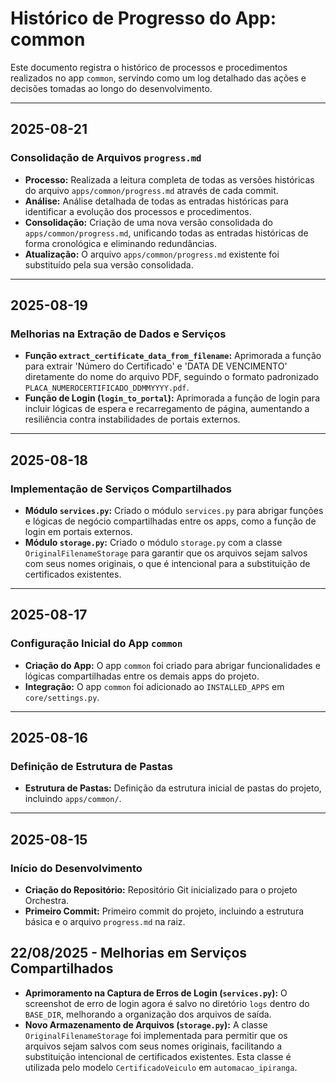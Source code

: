 # Histórico de Progresso do App: common

Este documento registra o histórico de processos e procedimentos realizados no app `common`, servindo como um log detalhado das ações e decisões tomadas ao longo do desenvolvimento.

---

## 2025-08-21

### Consolidação de Arquivos `progress.md`

*   **Processo:** Realizada a leitura completa de todas as versões históricas do arquivo `apps/common/progress.md` através de cada commit.
*   **Análise:** Análise detalhada de todas as entradas históricas para identificar a evolução dos processos e procedimentos.
*   **Consolidação:** Criação de uma nova versão consolidada do `apps/common/progress.md`, unificando todas as entradas históricas de forma cronológica e eliminando redundâncias.
*   **Atualização:** O arquivo `apps/common/progress.md` existente foi substituído pela sua versão consolidada.

---

## 2025-08-19

### Melhorias na Extração de Dados e Serviços

*   **Função `extract_certificate_data_from_filename`:** Aprimorada a função para extrair 'Número do Certificado' e 'DATA DE VENCIMENTO' diretamente do nome do arquivo PDF, seguindo o formato padronizado `PLACA_NUMEROCERTIFICADO_DDMMYYYY.pdf`.
*   **Função de Login (`login_to_portal`):** Aprimorada a função de login para incluir lógicas de espera e recarregamento de página, aumentando a resiliência contra instabilidades de portais externos.

---

## 2025-08-18

### Implementação de Serviços Compartilhados

*   **Módulo `services.py`:** Criado o módulo `services.py` para abrigar funções e lógicas de negócio compartilhadas entre os apps, como a função de login em portais externos.
*   **Módulo `storage.py`:** Criado o módulo `storage.py` com a classe `OriginalFilenameStorage` para garantir que os arquivos sejam salvos com seus nomes originais, o que é intencional para a substituição de certificados existentes.

---

## 2025-08-17

### Configuração Inicial do App `common`

*   **Criação do App:** O app `common` foi criado para abrigar funcionalidades e lógicas compartilhadas entre os demais apps do projeto.
*   **Integração:** O app `common` foi adicionado ao `INSTALLED_APPS` em `core/settings.py`.

---

## 2025-08-16

### Definição de Estrutura de Pastas

*   **Estrutura de Pastas:** Definição da estrutura inicial de pastas do projeto, incluindo `apps/common/`.

---

## 2025-08-15

### Início do Desenvolvimento

*   **Criação do Repositório:** Repositório Git inicializado para o projeto Orchestra.
*   **Primeiro Commit:** Primeiro commit do projeto, incluindo a estrutura básica e o arquivo `progress.md` na raiz.

## 22/08/2025 - Melhorias em Serviços Compartilhados

- **Aprimoramento na Captura de Erros de Login (`services.py`):** O screenshot de erro de login agora é salvo no diretório `logs` dentro do `BASE_DIR`, melhorando a organização dos arquivos de saída.
- **Novo Armazenamento de Arquivos (`storage.py`):** A classe `OriginalFilenameStorage` foi implementada para permitir que os arquivos sejam salvos com seus nomes originais, facilitando a substituição intencional de certificados existentes. Esta classe é utilizada pelo modelo `CertificadoVeiculo` em `automacao_ipiranga`.
